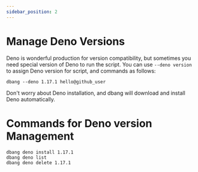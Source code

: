 ```yaml
---
sidebar_position: 2
---
```


# Manage Deno Versions

Deno is wonderful production for version compatibility, but sometimes you need special version of Deno to run the script. You can use `--deno version` to assign Deno version for script, and commands
as follows:

```shell
dbang --deno 1.17.1 hello@github_user
```

Don't worry about Deno installation, and dbang will download and install Deno automatically.

# Commands for Deno version Management

```shell
dbang deno install 1.17.1
dbang deno list
dbang deno delete 1.17.1
```
